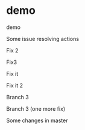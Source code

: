 # demo
demo

Some issue resolving actions

Fix 2

Fix3


Fix it

Fix it 2

Branch 3

Branch 3 (one more fix)


Some changes in master

